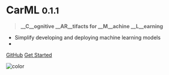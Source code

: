 <!-- _coverpage.md -->

<!--![logo](_media/icon.svg)-->

# CarML <small>0.1.1</small>

> **__C__ognitive __AR__tifacts for __M__achine __L__earning**

- Simplify developing and deploying machine learning models
- 

[GitHub](https://github.com/rai-project/carml/)
[Get Started](introduction.md)



<!-- background color -->
![color](#f0f0f0)

